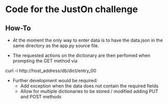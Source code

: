 # Code for the JustOn challenge

## How-To
 * At the moment the only way to enter data is to have the data.json in the same directory as the app.py source file.

 * The requested actions on the dictionary are then perfomed when prompting the GET method via

curl -i http://host_address/db/dict/entry_00

 * Further development would be required:
   * Add exception when the data does not contain the required fields
   * Allow for multiple dictionaries to be stored / modified adding PUT and POST methods

